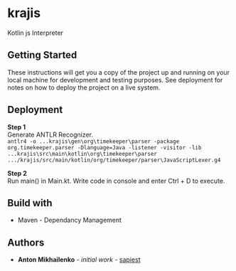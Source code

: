 # krajis
Kotlin js Interpreter

## Getting Started
These instructions will get you a copy of the project up and running on your local machine for development and testing purposes. See deployment for notes on how to deploy the project on a live system.

## Deployment

**Step 1**\
Generate ANTLR Recognizer.  
`antlr4 -o ...krajis\gen\org\timekeeper\parser -package org.timekeeper.parser -Dlanguage=Java -listener -visitor -lib ...krajis\src\main\kotlin\org\timekeeper\parser .../krajis/src/main/kotlin/org/timekeeper/parser\JavaScriptLexer.g4` 

**Step 2**\
Run main() in Main.kt. Write code in console and enter Ctrl + D to execute.


## Build with 
* Maven - Dependancy Management


## Authors
* **Anton Mikhailenko** - *initial work* - [sapiest](https://github.com/sapiest)
